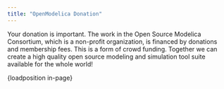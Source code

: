```yaml
---
title: "OpenModelica Donation"
---
```

Your donation is important. The work in the Open Source Modelica Consortium, which is a non-profit organization, is financed by donations and membership fees. This is a form of crowd funding. Together we can create a high quality open source modeling and simulation tool suite available for the whole world!

{loadposition in-page}